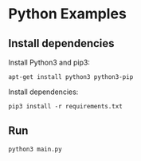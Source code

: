 # Python Examples

## Install dependencies

Install Python3 and pip3:

``` shell
apt-get install python3 python3-pip
```

Install dependencies:

``` shell
pip3 install -r requirements.txt
```

## Run

``` shell
python3 main.py
```
